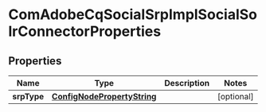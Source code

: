 

# ComAdobeCqSocialSrpImplSocialSolrConnectorProperties

## Properties

Name | Type | Description | Notes
------------ | ------------- | ------------- | -------------
**srpType** | [**ConfigNodePropertyString**](ConfigNodePropertyString.md) |  |  [optional]



